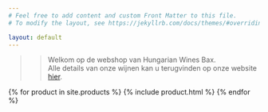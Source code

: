 ```yaml
---
# Feel free to add content and custom Front Matter to this file.
# To modify the layout, see https://jekyllrb.com/docs/themes/#overriding-theme-defaults

layout: default
---
```

>> Welkom op de webshop van Hungarian Wines Bax.  
Alle details van onze wijnen kan u terugvinden op onze website [hier](https://www.wijnen-bax.be).

{% for product in site.products %}
  {% include product.html %}
{% endfor %}
